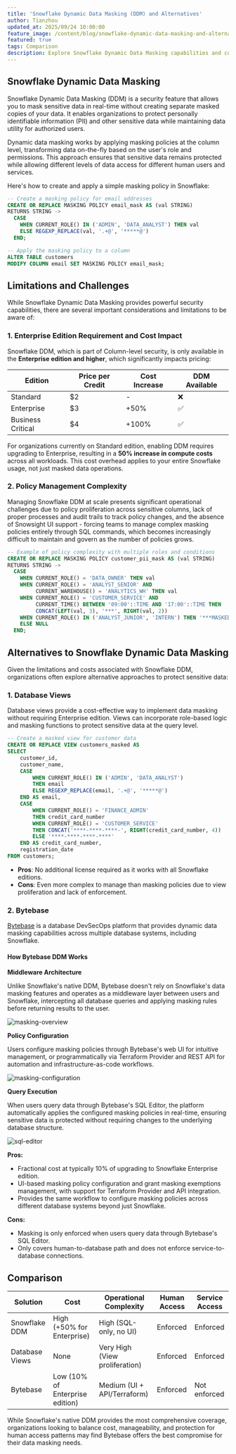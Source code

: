 ```yaml
---
title: 'Snowflake Dynamic Data Masking (DDM) and Alternatives'
author: Tianzhou
updated_at: 2025/09/24 10:00:00
feature_image: /content/blog/snowflake-dynamic-data-masking-and-alternatives/cover.webp
featured: true
tags: Comparison
description: Explore Snowflake Dynamic Data Masking capabilities and compare with alternative data masking solutions
---
```


## Snowflake Dynamic Data Masking

Snowflake Dynamic Data Masking (DDM) is a security feature that allows you to mask sensitive data in real-time without creating separate masked copies of your data. It enables organizations to protect personally identifiable information (PII) and other sensitive data while maintaining data utility for authorized users.

Dynamic data masking works by applying masking policies at the column level, transforming data on-the-fly based on the user's role and permissions. This approach ensures that sensitive data remains protected while allowing different levels of data access for different human users and services.

Here's how to create and apply a simple masking policy in Snowflake:

```sql
-- Create a masking policy for email addresses
CREATE OR REPLACE MASKING POLICY email_mask AS (val STRING)
RETURNS STRING ->
  CASE
    WHEN CURRENT_ROLE() IN ('ADMIN', 'DATA_ANALYST') THEN val
    ELSE REGEXP_REPLACE(val, '.+@', '*****@')
  END;

-- Apply the masking policy to a column
ALTER TABLE customers
MODIFY COLUMN email SET MASKING POLICY email_mask;
```

## Limitations and Challenges

While Snowflake Dynamic Data Masking provides powerful security capabilities, there are several important considerations and limitations to be aware of:

### 1. Enterprise Edition Requirement and Cost Impact

Snowflake DDM, which is part of Column-level security, is only available in the **Enterprise edition and higher**, which significantly impacts pricing:

| Edition           | Price per Credit | Cost Increase | DDM Available |
| ----------------- | ---------------- | ------------- | ------------- |
| Standard          | $2               | -             | ❌            |
| Enterprise        | $3               | +50%          | ✅            |
| Business Critical | $4               | +100%         | ✅            |

For organizations currently on Standard edition, enabling DDM requires upgrading to Enterprise, resulting in a **50% increase in compute costs** across all workloads. This cost overhead applies to your entire Snowflake usage, not just masked data operations.

### 2. Policy Management Complexity

Managing Snowflake DDM at scale presents significant operational challenges due to policy proliferation across sensitive columns, lack of proper processes and audit trails to track policy changes, and the absence of Snowsight UI support - forcing teams to manage complex masking policies entirely through SQL commands, which becomes increasingly difficult to maintain and govern as the number of policies grows.

```sql
-- Example of policy complexity with multiple roles and conditions
CREATE OR REPLACE MASKING POLICY customer_pii_mask AS (val STRING)
RETURNS STRING ->
  CASE
    WHEN CURRENT_ROLE() = 'DATA_OWNER' THEN val
    WHEN CURRENT_ROLE() = 'ANALYST_SENIOR' AND
         CURRENT_WAREHOUSE() = 'ANALYTICS_WH' THEN val
    WHEN CURRENT_ROLE() = 'CUSTOMER_SERVICE' AND
         CURRENT_TIME() BETWEEN '09:00'::TIME AND '17:00'::TIME THEN
         CONCAT(LEFT(val, 3), '***', RIGHT(val, 2))
    WHEN CURRENT_ROLE() IN ('ANALYST_JUNIOR', 'INTERN') THEN '***MASKED***'
    ELSE NULL
  END;
```

## Alternatives to Snowflake Dynamic Data Masking

Given the limitations and costs associated with Snowflake DDM, organizations often explore alternative approaches to protect sensitive data:

### 1. Database Views

Database views provide a cost-effective way to implement data masking without requiring Enterprise edition. Views can incorporate role-based logic and masking functions to protect sensitive data at the query level.

```sql
-- Create a masked view for customer data
CREATE OR REPLACE VIEW customers_masked AS
SELECT
    customer_id,
    customer_name,
    CASE
        WHEN CURRENT_ROLE() IN ('ADMIN', 'DATA_ANALYST')
        THEN email
        ELSE REGEXP_REPLACE(email, '.+@', '*****@')
    END AS email,
    CASE
        WHEN CURRENT_ROLE() = 'FINANCE_ADMIN'
        THEN credit_card_number
        WHEN CURRENT_ROLE() = 'CUSTOMER_SERVICE'
        THEN CONCAT('****-****-****-', RIGHT(credit_card_number, 4))
        ELSE '****-****-****-****'
    END AS credit_card_number,
    registration_date
FROM customers;
```

- **Pros**: No additional license required as it works with all Snowflake editions.
- **Cons**: Even more complex to manage than masking policies due to view proliferation and lack of enforcement.

### 2. Bytebase

[Bytebase](https://docs.bytebase.com/security/data-masking/overview) is a database DevSecOps platform that provides dynamic data masking capabilities across multiple database systems, including Snowflake.

#### How Bytebase DDM Works

**Middleware Architecture**

Unlike Snowflake's native DDM, Bytebase doesn't rely on Snowflake's data masking features and operates as a middleware layer between users and Snowflake, intercepting all database queries and applying masking rules before returning results to the user.

![masking-overview](/content/blog/snowflake-dynamic-data-masking-and-alternatives/masking-overview.webp)

**Policy Configuration**

Users configure masking policies through Bytebase's web UI for intuitive management, or programmatically via Terraform Provider and REST API for automation and infrastructure-as-code workflows.

![masking-configuration](/content/blog/snowflake-dynamic-data-masking-and-alternatives/masking-configuration.webp)

**Query Execution**

When users query data through Bytebase's SQL Editor, the platform automatically applies the configured masking policies in real-time, ensuring sensitive data is protected without requiring changes to the underlying database structure.

![sql-editor](/content/blog/snowflake-dynamic-data-masking-and-alternatives/sql-editor-masking.webp)

**Pros:**

- Fractional cost at typically 10% of upgrading to Snowflake Enterprise edition.
- UI-based masking policy configuration and grant masking exemptions management, with support for Terraform Provider and API integration.
- Provides the same workflow to configure masking policies across different database systems beyond just Snowflake.

**Cons:**

- Masking is only enforced when users query data through Bytebase's SQL Editor.
- Only covers human-to-database path and does not enforce service-to-database connections.

## Comparison

| Solution       | Cost                            | Operational Complexity         | Human Access | Service Access |
| -------------- | ------------------------------- | ------------------------------ | ------------ | -------------- |
| Snowflake DDM  | High (+50% for Enterprise)      | High (SQL-only, no UI)         | Enforced     | Enforced       |
| Database Views | None                            | Very High (View proliferation) | Enforced     | Enforced       |
| Bytebase       | Low (10% of Enterprise edition) | Medium (UI + API/Terraform)    | Enforced     | Not enforced   |

While Snowflake's native DDM provides the most comprehensive coverage, organizations looking to balance cost, manageability, and protection for human access patterns may find Bytebase offers the best compromise for their data masking needs.
